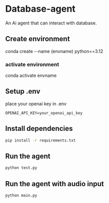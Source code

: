 # Database-agent

An Ai agent that can interact with database.

## Create environment

conda create --name (envname) python==3.12

### activate environment

conda activate envname

## Setup .env

place your openai key in .env

```
OPENAI_API_KEY=your_openai_api_key
```

## Install dependencies

```bash
pip install -r requirements.txt
```

## Run the agent

```bash
python test.py
```

## Run the agent with audio input

```bash
python main.py
```
